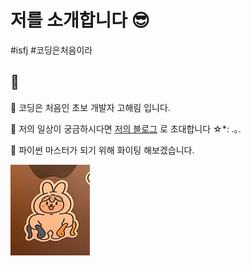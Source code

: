 
# 저를 소개합니다 😎

#isfj #코딩은처음이라

## 🐣

🎈 코딩은 처음인 초보 개발자 고해림 입니다. 

🎈 저의 일상이 궁금하시다면 [저의 블로그](https://blog.naver.com/sunny9612) 로 초대합니다 ☆*: .｡.

🎈 파이썬 마스터가 되기 위해 화이팅 해보겠습니다. 

![파이썬부셔](1.png)













